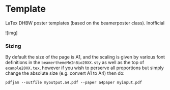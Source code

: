 
# Template

 LaTex DHBW poster templates (based on the beamerposter class). Inofficial

 ![img][](https://gitlab.com/mtekman/MeInBio-LaTex-Poster-Template/uploads/1970a6105eb703afbc23e63e3be16684/newlatex.png)

### Sizing

  By default the size of the page is A1, and the scaling is given by various font definitions in the `beamerthemeMeInBio20XX.sty` as well as the top of `example20XX.tex`, however if you wish to perserve all proportions but simply change the absolute size (e.g. convert A1 to A4) then do:
  
  `pdfjam --outfile myoutput.a4.pdf --paper a4paper myinput.pdf `
  

  
